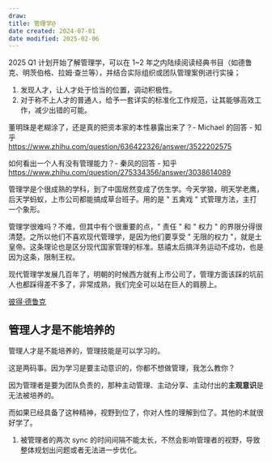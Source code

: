 ```yaml
---
draw:
title: 管理学@
date created: 2024-07-01
date modified: 2025-02-06
---
```


2025 Q1 计划开始了解管理学，可以在 1~2 年之内陆续阅读经典书目（如德鲁克、明茨伯格、拉姆·查兰等），并结合实际组织或团队管理案例进行实操；

1. 发现人才，让人才处于恰当的位置，调动积极性。
2. 对于称不上人才的普通人，给予一套详实的标准化工作规范，让其能够高效工作，减少出错的可能。

董明珠是老糊涂了，还是真的把资本家的本性暴露出来了？- Michael 的回答 - 知乎  
https://www.zhihu.com/question/636422326/answer/3522202575

如何看出一个人有没有管理能力？- 秦风的回答 - 知乎  
https://www.zhihu.com/question/275334356/answer/3038614089

管理学是个很成熟的学科，到了中国居然变成了仿生学。今天学狼，明天学老鹰，后天学蚂蚁，上市公司都能搞成草台班子。用的是 " 五禽戏 " 式管理方法，主打一个象形。

管理学很难吗？不难，但其中有个很重要的点，" 责任 " 和 " 权力 " 的界限分得很清楚。之所以他们不喜欢现代管理学，是因为他们要享受 " 无限的权力 "，就是土皇帝。这条理论也是区分现代国家管理的标准。慈禧太后搞洋务运动不成功，也是因为这条，限制王权。

现代管理学发展几百年了，明朝的时候西方就有上市公司了，管理方面该踩的坑前人也都踩得差不多了，非常成熟，我们完全可以站在巨人的肩膀上。

[彼得·德鲁克](彼得·德鲁克.md)

## 管理人才是不能培养的

管理人才是不能培养的，管理技能是可以学习的。

这是两码事。因为学习是要主动意识的，你都不想做管理，我怎么教你？

因为管理者是要为团队负责的，那种主动管理、主动分享、主动付出的**主观意识**是无法被培养的。

而如果已经具备了这种精神，视野到位了，你对人性的理解到位了。其他的术就很好学了。

1. 被管理者的两次 sync 的时间间隔不能太长，不然会影响管理者的视野，导致整体规划出问题或者无法进一步优化。
